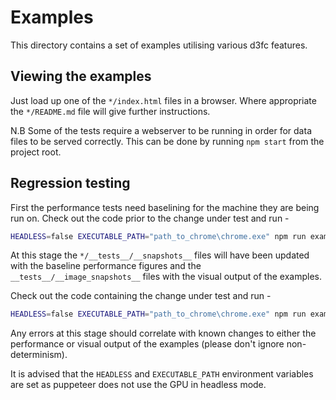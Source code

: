 # Examples

This directory contains a set of examples utilising various d3fc features.

## Viewing the examples

Just load up one of the `*/index.html` files in a browser. Where appropriate
the `*/README.md` file will give further instructions.

N.B Some of the tests require a webserver to be running in order for data
files to be served correctly. This can be done by running `npm start` from
the project root.

## Regression testing

First the performance tests need baselining for the machine they are being run
on. Check out the code prior to the change under test and run -

```bash
HEADLESS=false EXECUTABLE_PATH="path_to_chrome\chrome.exe" npm run examples -- --updateSnapshot
```

At this stage the `*/__tests__/__snapshots__` files will have been updated
with the baseline performance figures and the `__tests__/__image_snapshots__`
files with the visual output of the examples.

Check out the code containing the change under test and run -

```bash
HEADLESS=false EXECUTABLE_PATH="path_to_chrome\chrome.exe" npm run examples
```

Any errors at this stage should correlate with known changes to either the
performance or visual output of the examples (please don't ignore
non-determinism).

It is advised that the `HEADLESS` and `EXECUTABLE_PATH` environment variables
are set as puppeteer does not use the GPU in headless mode.
